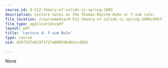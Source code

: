 ```yaml
---
course_id: 8-512-theory-of-solids-ii-spring-2009
description: Lecture notes on the Thomas-Reiche-Kuhn or f-sum rule.
file_location: /coursemedia/8-512-theory-of-solids-ii-spring-2009/d45f337a633f1f27a88959bdb3ccd502_MIT8_512s09_lec03f.pdf
file_type: application/pdf
layout: pdf
title: 'Lecture 4: f-sum Rule'
type: course
uid: d45f337a633f1f27a88959bdb3ccd502

---
```

None